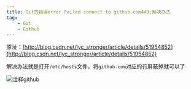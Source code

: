 ```yaml
---
title: Git的错误error Failed connect to github.com443;解决办法
tag:
	- Git
	- Github
---
```


原址：[http://blog.csdn.net/lyc_stronger/article/details/51954852](http://blog.csdn.net/lyc_stronger/article/details/51954852)

解决办法就是打开`/etc/hosts`文件，将`github.com`对应的行屏蔽掉就可以了 

![注释github](http://blog.ddlisting.com/content/images/2016/08/20160719125418944.png)